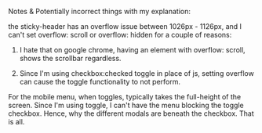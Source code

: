 
Notes & Potentially incorrect things with my explanation:

the sticky-header has an overflow issue 
between 1026px - 1126px, and I can't set overflow: scroll or overflow: hidden for a couple of reasons:

1. I hate that on google chrome, having an element with overflow: scroll, shows the scrollbar regardless. 

2. Since I'm using checkbox:checked toggle in place of js, setting overflow can cause the toggle functionality to not perform. 

For the mobile menu, when toggles, typically takes the full-height of the screen. Since I'm using toggle, I can't have the menu blocking the toggle checkbox. Hence, why the different modals are beneath the checkbox. That is all. 

